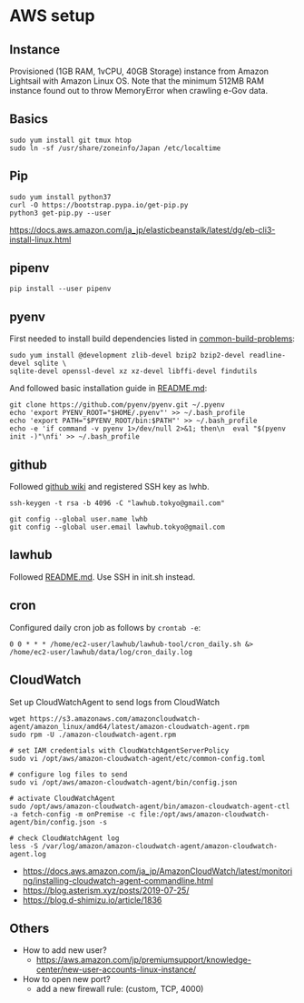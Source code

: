 # AWS setup

## Instance
Provisioned (1GB RAM, 1vCPU, 40GB Storage) instance from Amazon Lightsail with Amazon Linux OS. Note that the minimum 512MB RAM instance found out to throw MemoryError when crawling e-Gov data.

## Basics 
```
sudo yum install git tmux htop
sudo ln -sf /usr/share/zoneinfo/Japan /etc/localtime
```

## Pip
```
sudo yum install python37
curl -O https://bootstrap.pypa.io/get-pip.py
python3 get-pip.py --user
```
https://docs.aws.amazon.com/ja_jp/elasticbeanstalk/latest/dg/eb-cli3-install-linux.html

## pipenv
```
pip install --user pipenv
```

## pyenv
First needed to install build dependencies listed in [common-build-problems](https://github.com/pyenv/pyenv/wiki/common-build-problems]):
```
sudo yum install @development zlib-devel bzip2 bzip2-devel readline-devel sqlite \
sqlite-devel openssl-devel xz xz-devel libffi-devel findutils
```

And followed basic installation guide in [README.md](https://github.com/pyenv/pyenv/):
```
git clone https://github.com/pyenv/pyenv.git ~/.pyenv
echo 'export PYENV_ROOT="$HOME/.pyenv"' >> ~/.bash_profile
echo 'export PATH="$PYENV_ROOT/bin:$PATH"' >> ~/.bash_profile
echo -e 'if command -v pyenv 1>/dev/null 2>&1; then\n  eval "$(pyenv init -)"\nfi' >> ~/.bash_profile
```

## github
Followed [github wiki](https://help.github.com/ja/github/authenticating-to-github/connecting-to-github-with-ssh) and registered SSH key as lwhb.
```
ssh-keygen -t rsa -b 4096 -C "lawhub.tokyo@gmail.com"

git config --global user.name lwhb
git config --global user.email lawhub.tokyo@gmail.com
```

## lawhub
Followed [README.md](./README.md). Use SSH in init.sh instead.

## cron
Configured daily cron job as follows by `crontab -e`:
```
0 0 * * * /home/ec2-user/lawhub/lawhub-tool/cron_daily.sh &> /home/ec2-user/lawhub/data/log/cron_daily.log
```

## CloudWatch
Set up CloudWatchAgent to send logs from CloudWatch

```
wget https://s3.amazonaws.com/amazoncloudwatch-agent/amazon_linux/amd64/latest/amazon-cloudwatch-agent.rpm
sudo rpm -U ./amazon-cloudwatch-agent.rpm

# set IAM credentials with CloudWatchAgentServerPolicy
sudo vi /opt/aws/amazon-cloudwatch-agent/etc/common-config.toml

# configure log files to send
sudo vi /opt/aws/amazon-cloudwatch-agent/bin/config.json

# activate CloudWatchAgent
sudo /opt/aws/amazon-cloudwatch-agent/bin/amazon-cloudwatch-agent-ctl -a fetch-config -m onPremise -c file:/opt/aws/amazon-cloudwatch-agent/bin/config.json -s

# check CloudWatchAgent log
less -S /var/log/amazon/amazon-cloudwatch-agent/amazon-cloudwatch-agent.log
```

* https://docs.aws.amazon.com/ja_jp/AmazonCloudWatch/latest/monitoring/installing-cloudwatch-agent-commandline.html
* https://blog.asterism.xyz/posts/2019-07-25/
* https://blog.d-shimizu.io/article/1836

## Others
* How to add new user?
    * https://aws.amazon.com/jp/premiumsupport/knowledge-center/new-user-accounts-linux-instance/
* How to open new port?
    * add a new firewall rule: (custom, TCP, 4000)